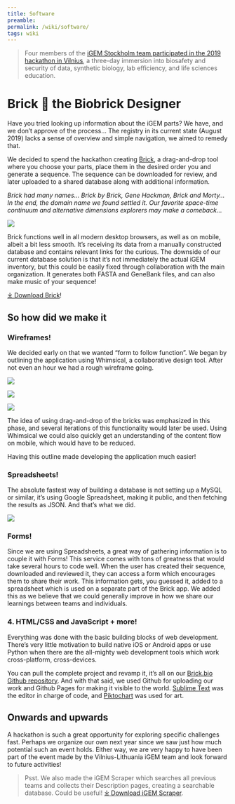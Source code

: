 ```yaml
---
title: Software
preamble:
permalink: /wiki/software/
tags: wiki
---
```


> Four members of the [iGEM Stockholm team participated in the 2019 hackathon in Vilnius](/Team:Stockholm/Collaborations), a three-day immersion into biosafety and security of data, synthetic biology, lab efficiency, and life sciences education.

# Brick 🧱 the Biobrick Designer

Have you tried looking up information about the iGEM parts? We have, and we don’t approve of the process… The registry in its current state (August 2019) lacks a sense of overview and simple navigation, we aimed to remedy that.

We decided to spend the hackathon creating [Brick](https://brick.bio/), a drag-and-drop tool where you choose your parts, place them in the desired order you and generate a sequence. The sequence can be downloaded for review, and later uploaded to a shared database along with additional information.

_Brick had many names… Brick by Brick, Gene Hackman, Brick and Morty… In the end, the domain name we found settled it. Our favorite space-time continuum and alternative dimensions explorers may make a comeback…_

![](https://2019.igem.org/wiki/images/4/4f/T--Stockholm--software-01.png)

Brick functions well in all modern desktop browsers, as well as on mobile, albeit a bit less smooth. It’s receiving its data from a manually constructed database and contains relevant links for the curious. The downside of our current database solution is that it’s not immediately the actual iGEM inventory, but this could be easily fixed through collaboration with the main organization. It generates both FASTA and GeneBank files, and can also make music of your sequence!

[⤓ Download Brick](https://2019.igem.org/wiki/images/1/1f/T--Stockholm--brick.zip)!

## So how did we make it

### Wireframes!

We decided early on that we wanted “form to follow function”. We began by outlining the application using Whimsical, a collaborative design tool. After not even an hour we had a rough wireframe going.

![](https://2019.igem.org/wiki/images/2/27/T--Stockholm--software-02.png)

![](https://2019.igem.org/wiki/images/d/d4/T--Stockholm--software-03.png)

![](https://2019.igem.org/wiki/images/2/22/T--Stockholm--software-04.png)

The idea of using drag-and-drop of the bricks was emphasized in this phase, and several iterations of this functionality would later be used. Using Whimsical we could also quickly get an understanding of the content flow on mobile, which would have to be reduced.

Having this outline made developing the application much easier!

### Spreadsheets!

The absolute fastest way of building a database is not setting up a MySQL or similar, it’s using Google Spreadsheet, making it public, and then fetching the results as JSON. And that’s what we did.

![](https://2019.igem.org/wiki/images/1/16/T--Stockholm--software-05.png)

### Forms!

Since we are using Spreadsheets, a great way of gathering information is to couple it with Forms! This service comes with tons of greatness that would take several hours to code well. When the user has created their sequence, downloaded and reviewed it, they can access a form which encourages them to share their work. This information gets, you guessed it, added to a spreadsheet which is used on a separate part of the Brick app. We added this as we believe that we could generally improve in how we share our learnings between teams and individuals.

### 4. HTML/CSS and JavaScript + more!

Everything was done with the basic building blocks of web development. There’s very little motivation to build native iOS or Android apps or use Python when there are the all-mighty web development tools which work cross-platform, cross-devices.

You can pull the complete project and revamp it, it’s all on our [Brick.bio Github repository](https://github.com/jonasjohansson/brick.bio). And with that said, we used Github for uploading our work and Github Pages for making it visible to the world. [Sublime Text](https://www.sublimetext.com/) was the editor in charge of code, and [Piktochart](https://piktochart.com/) was used for art.

## Onwards and upwards

A hackathon is such a great opportunity for exploring specific challenges fast. Perhaps we organize our own next year since we saw just how much potential such an event holds. Either way, we are very happy to have been part of the event made by the Vilnius-Lithuania iGEM team and look forward to future activities!

> Psst. We also made the iGEM Scraper which searches all previous teams and collects their Description pages, creating a searchable database. Could be useful! [⤓ Download iGEM Scraper](https://2019.igem.org/wiki/images/e/e3/T--Stockholm--igem-scraper.zip).
